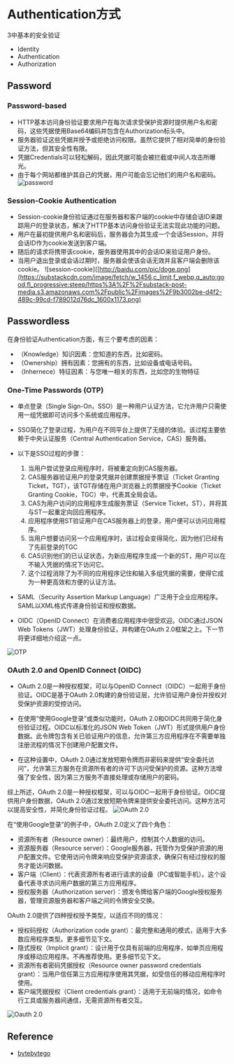 # Authentication方式
3中基本的安全验证
- Identity 
- Authentication
- Authorization

## Password
### Password-based
- HTTP基本访问身份验证要求用户在每次请求受保护资源时提供用户名和密码，这些凭据使用Base64编码并包含在Authorization标头中。
- 服务器验证这些凭据并授予或拒绝访问权限。虽然它提供了相对简单的身份验证方法，但其安全性有限。
- 凭据Credentials可以轻松解码，因此凭据可能会被拦截或中间人攻击所曝光。
- 由于每个网站都维护其自己的凭据，用户可能会忘记他们的用户名和密码。
![password](https://substackcdn.com/image/fetch/w_1456,c_limit,f_webp,q_auto:good,fl_progressive:steep/https%3A%2F%2Fsubstack-post-media.s3.amazonaws.com%2Fpublic%2Fimages%2F10e83d0a-8fb5-42f6-abeb-a5e8980450c3_1600x1275.png)
### Session-Cookie Authentication
- Session-cookie身份验证通过在服务器和客户端的cookie中存储会话ID来跟踪用户的登录状态，解决了HTTP基本访问身份验证无法实现此功能的问题。
- 用户在最初提供用户名和密码后，服务器会为其生成一个会话Session，并将会话ID作为cookie发送到客户端。
- 随后的请求将携带该cookie，服务器使用其中的会话ID来验证用户身份。
- 当用户退出登录或会话过期时，服务器会使该会话无效并且客户端会删除该cookie。
![session-cookie]([http://baidu.com/pic/doge.png](https://substackcdn.com/image/fetch/w_1456,c_limit,f_webp,q_auto:good,fl_progressive:steep/https%3A%2F%2Fsubstack-post-media.s3.amazonaws.com%2Fpublic%2Fimages%2F9b3002be-d4f2-489c-99cd-f789012d76dc_1600x1173.png)

## Passwordless
在身份验证Authentication方面，有三个要考虑的因素：
- （Knowledge）知识因素：您知道的东西，比如密码。
- （Ownership）拥有因素：您拥有的东西，比如设备或电话号码。
- （Inhernece）特征因素：与您唯一相关的东西，比如您的生物特征
### One-Time Passwords (OTP)
- 单点登录（Single Sign-On，SSO）是一种用户认证方法，它允许用户只需使用一组凭据即可访问多个系统或应用程序。
- SSO简化了登录过程，为用户在不同平台上提供了无缝的体验。该过程主要依赖于中央认证服务（Central Authentication Service，CAS）服务器。
- 以下是SSO过程的步骤： 
  1. 当用户尝试登录应用程序时，将被重定向到CAS服务器。
  2. CAS服务器验证用户的登录凭据并创建票据授予票证（Ticket Granting Ticket，TGT），该TGT存储在用户浏览器上的票据授予Cookie（Ticket Granting Cookie，TGC）中，代表其全局会话。
  3. CAS为用户访问的应用程序生成服务票证（Service Ticket，ST），并将其与ST一起重定向回应用程序。
  4. 应用程序使用ST验证用户在CAS服务器上的登录，用户便可以访问应用程序。
  5. 当用户想要访问另一个应用程序时，该过程会变得简化，因为他们已经有了先前登录的TGC
  6. CAS识别他们的已认证状态，为新应用程序生成一个新的ST，用户可以在不输入凭据的情况下访问它。
  7. 这个过程消除了为不同的应用程序记住和输入多组凭据的需要，使得它成为一种更高效和方便的认证方法。

- SAML（Security Assertion Markup Language）广泛用于企业应用程序。SAML以XML格式传递身份验证和授权数据。
- OIDC（OpenID Connect）在消费者应用程序中很受欢迎。OIDC通过JSON Web Tokens（JWT）处理身份验证，并构建在OAuth 2.0框架之上。下一节将更详细地介绍这一点。

![OTP](https://substackcdn.com/image/fetch/w_1456,c_limit,f_webp,q_auto:good,fl_progressive:steep/https%3A%2F%2Fsubstack-post-media.s3.amazonaws.com%2Fpublic%2Fimages%2Fb27865df-e833-47c8-9340-cba5510a90a0_1600x1069.png)

### OAuth 2.0 and OpenID Connect (OIDC)
- OAuth 2.0是一种授权框架，可以与OpenID Connect（OIDC）一起用于身份验证。OIDC是基于OAuth 2.0构建的身份验证层，允许验证用户身份并授权对受保护资源的受控访问。

- 在使用“使用Google登录”或类似功能时，OAuth 2.0和OIDC共同用于简化身份验证过程。OIDC以标准化的JSON Web Token（JWT）形式提供用户身份数据。此令牌包含有关已验证用户的信息，允许第三方应用程序在不需要单独注册流程的情况下创建用户配置文件。

- 在这种设置中，OAuth 2.0通过发放短期令牌而非密码来提供“安全委托访问”，允许第三方服务在资源所有者的许可下访问受保护的资源。这种方法增强了安全性，因为第三方服务不直接处理或存储用户的密码。

综上所述，OAuth 2.0是一种授权框架，可以与OIDC一起用于身份验证。OIDC提供用户身份数据，OAuth 2.0通过发放短期令牌来提供安全委托访问。这种方法可以提高安全性，并简化身份验证过程。
![OAuth 2.0](https://substackcdn.com/image/fetch/w_1456,c_limit,f_webp,q_auto:good,fl_progressive:steep/https%3A%2F%2Fsubstack-post-media.s3.amazonaws.com%2Fpublic%2Fimages%2F75a1f3e9-7bad-410a-b059-66ccd6189f6b_1600x998.png)

在“使用Google登录”的例子中，OAuth 2.0定义了四个角色：
- 资源所有者（Resource owner）：最终用户，控制其个人数据的访问。
- 资源服务器（Resource server）：Google服务器，托管作为受保护资源的用户配置文件。它使用访问令牌来响应受保护资源请求，确保只有经过授权的服务才能访问数据。
- 客户端（Client）：代表资源所有者进行请求的设备（PC或智能手机）。这个设备代表寻求访问用户数据的第三方应用程序。
- 授权服务器（Authorization server）：颁发令牌给客户端的Google授权服务器，管理资源服务器和客户端之间的令牌安全交换。

OAuth 2.0提供了四种授权授予类型，以适应不同的情况：
- 授权码授权（Authorization code grant）：最完整和通用的模式，适用于大多数应用程序类型。更多细节见下文。
- 隐式授权（Implicit grant）：设计用于仅具有前端的应用程序，如单页应用程序或移动应用程序。不再推荐使用。更多细节见下文。
- 资源所有者密码凭据授权（Resource owner password credentials grant）：当用户信任第三方应用程序使用其凭据，如受信任的移动应用程序时使用。
- 客户端凭据授权（Client credentials grant）：适用于无前端的情况，如命令行工具或服务器间通信，无需资源所有者交互。

![Oauth 2.0](https://substackcdn.com/image/fetch/w_1456,c_limit,f_webp,q_auto:good,fl_progressive:steep/https%3A%2F%2Fsubstack-post-media.s3.amazonaws.com%2Fpublic%2Fimages%2Fce0b4f94-1fae-4d70-a71e-1f82ef93220c_1600x1257.png)
## Reference
- [bytebytego](https://blog.bytebytego.com/p/password-session-cookie-token-jwt-ec1)
